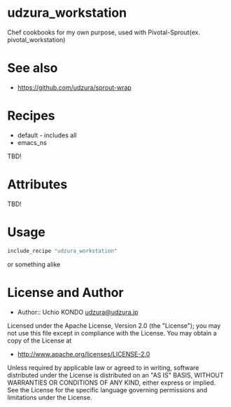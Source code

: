 udzura_workstation
==================

Chef cookbooks for my own purpose, used with Pivotal-Sprout(ex. pivotal_workstation)

See also
========

* https://github.com/udzura/sprout-wrap

Recipes
=======

* default - includes all
* emacs_ns

TBD!

Attributes
==========

TBD!

Usage
=====

```ruby
include_recipe "udzura_workstation"
```

or something alike

License and Author
==================

- Author:: Uchio KONDO <udzura@udzura.jp>

Licensed under the Apache License, Version 2.0 (the "License");
you may not use this file except in compliance with the License.
You may obtain a copy of the License at

* http://www.apache.org/licenses/LICENSE-2.0

Unless required by applicable law or agreed to in writing, software
distributed under the License is distributed on an "AS IS" BASIS,
WITHOUT WARRANTIES OR CONDITIONS OF ANY KIND, either express or implied.
See the License for the specific language governing permissions and
limitations under the License.
